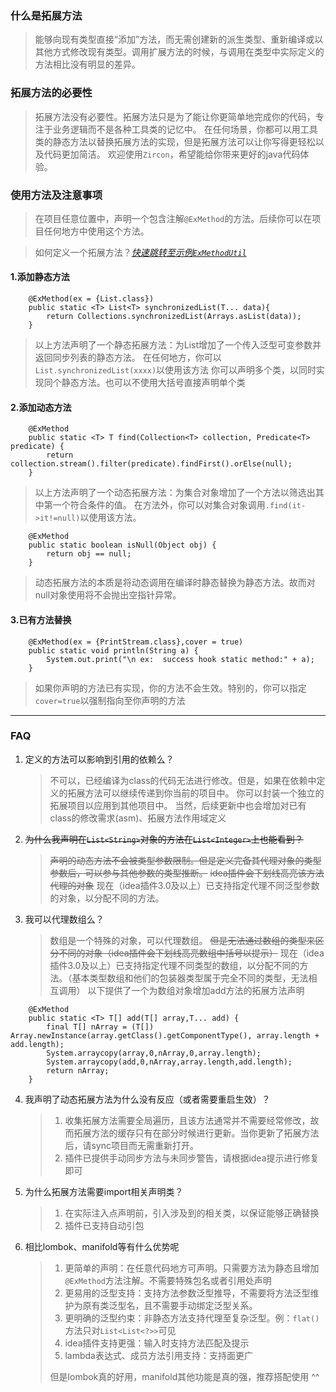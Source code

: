 ### 什么是拓展方法

> 能够向现有类型直接“添加”方法，而无需创建新的派生类型、重新编译或以其他方式修改现有类型。调用扩展方法的时候，与调用在类型中实际定义的方法相比没有明显的差异。


### 拓展方法的必要性
> 拓展方法没有必要性。拓展方法只是为了能让你更简单地完成你的代码，专注于业务逻辑而不是各种工具类的记忆中。
> 在任何场景，你都可以用工具类的静态方法以替换拓展方法的实现，但是拓展方法可以让你写得更轻松以及代码更加简洁。
> 欢迎使用`Zircon`，希望能给你带来更好的java代码体验。

### 使用方法及注意事项

> 在项目任意位置中，声明一个包含注解`@ExMethod`的方法。后续你可以在项目任何地方中使用这个方法。

> 如何定义一个拓展方法？[*快速跳转至示例`ExMethodUtil`*](https://github.com/122006/ExMethodUtil/tree/main/impl/src/main/java/zircon/example)


#### 1.添加静态方法

``` 
    @ExMethod(ex = {List.class})
    public static <T> List<T> synchronizedList(T... data){
        return Collections.synchronizedList(Arrays.asList(data));
    }
```

> 以上方法声明了一个静态拓展方法：为List增加了一个传入泛型可变参数并返回同步列表的静态方法。
> 在任何地方，你可以`List.synchronizedList(xxxx)`以使用该方法
> 你可以声明多个类，以同时实现同个静态方法。也可以不使用大括号直接声明单个类

#### 2.添加动态方法

``` 
    @ExMethod
    public static <T> T find(Collection<T> collection, Predicate<T> predicate) {
        return collection.stream().filter(predicate).findFirst().orElse(null);
    }
``` 

> 以上方法声明了一个动态拓展方法：为集合对象增加了一个方法以筛选出其中第一个符合条件的值。
> 在方法外，你可以对集合对象调用`.find(it->it!=null)`以使用该方法。

``` 
    @ExMethod
    public static boolean isNull(Object obj) {
        return obj == null;
    }
```

> 动态拓展方法的本质是将动态调用在编译时静态替换为静态方法。故而对null对象使用将不会抛出空指针异常。

#### 3.已有方法替换

``` 
    @ExMethod(ex = {PrintStream.class},cover = true)
    public static void println(String a) {
        System.out.print("\n ex:  success hook static method:" + a);
    }
```

> 如果你声明的方法已有实现，你的方法不会生效。特别的，你可以指定`cover=true`以强制指向至你声明的方法

----------------  

### FAQ

1. 定义的方法可以影响到引用的依赖么？

   > 不可以，已经编译为class的代码无法进行修改。但是，如果在依赖中定义的拓展方法可以继续传递到你当前的项目中。
   > 你可以封装一个独立的拓展项目以应用到其他项目中。
   > 当然，后续更新中也会增加对已有class的修改需求(asm)、拓展方法作用域定义

2. ~~为什么我声明在`List<String>`对象的方法在`List<Integer>`上也能看到？~~
   > ~~声明的动态方法不会被类型参数限制。但是定义完备其代理对象的类型参数后，可以参与其他参数的类型推断。~~
   > ~~idea插件会下划线高亮该方法代理的对象~~
   > 现在（idea插件3.0及以上）已支持指定代理不同泛型参数的对象，以分配不同的方法。

3. 我可以代理数组么？
   > 数组是一个特殊的对象，可以代理数组。
   > ~~但是无法通过数组的类型来区分不同的对象（idea插件会下划线高亮数组中括号以提示）~~
   > 现在（idea插件3.0及以上）已支持指定代理不同类型的数组，以分配不同的方法。（基本类型数组和他们的包装器类型属于完全不同的类型，无法相互调用）
   > 以下提供了一个为数组对象增加add方法的拓展方法声明

``` 
    @ExMethod
    public static <T> T[] add(T[] array,T... add) {
        final T[] nArray = (T[]) Array.newInstance(array.getClass().getComponentType(), array.length + add.length);
        System.arraycopy(array,0,nArray,0,array.length);
        System.arraycopy(add,0,nArray,array.length,add.length);
        return nArray;
    }
```

4. 我声明了动态拓展方法为什么没有反应（或者需要重启生效）？
   > 1. 收集拓展方法需要全局遍历，且该方法通常并不需要经常修改，故而拓展方法的缓存只有在部分时候进行更新。当你更新了拓展方法后，请sync项目而无需重新打开。
   > 2. 插件已提供手动同步方法与未同步警告，请根据idea提示进行修复即可

5. 为什么拓展方法需要import相关声明类？
   > 1. 在实际注入点声明前，引入涉及到的相关类，以保证能够正确替换
   > 2. 插件已支持自动引包

6. 相比lombok、manifold等有什么优势呢
   > 1. 更简单的声明：在任意代码地方可声明。只需要方法为静态且增加`@ExMethod`方法注解。不需要特殊包名或者引用处声明
   > 2. 更易用的泛型支持：支持方法参数泛型推导，不需要将方法泛型维护为原有类泛型名，且不需要手动绑定泛型关系。
   > 3. 更明确的泛型约束：非静态方法支持代理至复杂泛型。例：`flat()`方法只对`List<List<?>>`可见
   > 4. idea插件支持更强：输入时支持方法匹配及提示
   > 5. lambda表达式、成员方法引用支持：支持面更广
   > 
   > 但是lombok真的好用，manifold其他功能是真的强，推荐搭配使用 ^^
